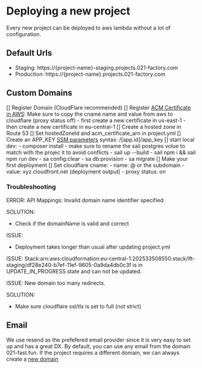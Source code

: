
# Deploying a new project
Every new project can be deployed to aws lambda without a lot of configuration.

## Default Urls
- Staging: https://{project-name}-staging.projects.021-factory.com
- Production: https://{project-name}.projects.021-factory.com
## Custom Domains
[] Register Domain (CloudFlare recommended)
[] Register [ACM Certificate in AWS](https://eu-central-1.console.aws.amazon.com/acm/home?region=us-east-1#/certificates/list): Make sure to copy the cname name and value from aws to cloudflare (proxy status off)
    - first create a new certificate in us-east-1
    - then create a new certificate in eu-central-1
[] Create a hosted zone in Route 53
[] Set hostedZoneId and acm_certificate_arn in project.yml
[] Create an APP_KEY [SSM parameters]() syntax: /[app.id]/app_key
[] start local dev:
    - composer install
    - make sure to rename the sail postgres volue to match with the projec it to avoid conflicts
    - sail up --build
    - sail npm i && sail npm run dev
    - sa config:clear
    - sa db:provision
    - sa migrate
[] Make your first deployment
[] Set cloudflare cname:
    - name: @ or the subdomain
    - value: xyz.cloudfront.net (deployment output)
    - proxy status: on 


### Troubleshooting
ERROR:
API Mappings:
Invalid domain name identifier specified

SOLUTION:
- Check if the domainName is valid and correct

ISSUE:
- Deployment takes longer than usual after updating project.yml

ISSUE:
Stack:arn:aws:cloudformation:eu-central-1:202533508550:stack/lft-staging/df28e240-b7ef-11ef-9605-0a9da4db0c3f is in UPDATE_IN_PROGRESS state and can not be updated.

ISSUE:
New domain too many redirects.

SOLUTION:
- Make sure cloudflare ssl/tls is set to full (not strict)


## Email
We use resend as the prefefered email provider since it is very easy to set up and has a great DX.
By default, you can use any email from the domain 021-fast.fun. 
If the project requires a different domain, we can always create a [new domain](https://resend.com/domains)


